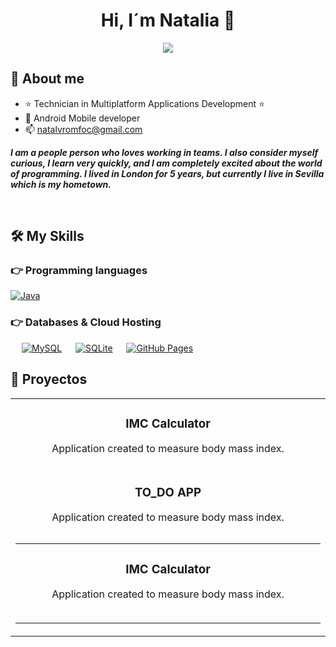 <div align="center">
<h1 align="center">Hi, I´m Natalia 👋</h1>
<img src="https://media.licdn.com/dms/image/D4D16AQFiQRDtFoXtwg/profile-displaybackgroundimage-shrink_350_1400/0/1673039577731?e=1717027200&v=beta&t=ADapwFBcDa8h8bNhk5t61z6gfELyfEjSi7mXHN_m17Y">
</div>
<a href="https://www.linkedin.com/in/natalia-%C3%A1lvarez-romero-3a607960/"></a>

## 💫 About me

- ⭐ Technician in Multiplatform Applications Development ⭐ 
- 📲 Android Mobile developer
- 📫 natalvromfoc@gmail.com
  

 <p><i><b>I am a people person who loves working in teams. I also consider myself curious, I learn very quickly, and I am completely excited about the world of programming. I lived in London for 5 years, but currently I live in Sevilla which is my hometown.</b></i></p>

<br>

## 🛠️ My Skills

### 👉 Programming languages

<p align="left"> 
<a href="https://www.java.com/en/">
    <img alt="Java" src="https://img.shields.io/badge/Java-ED8B00?style=for-the-badge&logo=java&logoColor=white"/>
  </a>

</p>

### 👉 Databases & Cloud Hosting
<p align="left">
  &emsp;
    <a href="https://www.mysql.com/"><img alt="MySQL" src="https://img.shields.io/badge/MySQL-00000F?style=for-the-badge&logo=mysql&logoColor=white"></a>
  &emsp;
    <a href="https://www.sqlite.org/"><img alt="SQLite" src ="https://img.shields.io/badge/SQLite-07405E?style=for-the-badge&logo=sqlite&logoColor=white"/></a>
  &emsp;
    <a href="https://www.github.com"><img alt="GitHub Pages" src="https://img.shields.io/badge/GitHub-100000?style=for-the-badge&logo=github&logoColor=white"></a>
  &emsp;

## 🚀 Proyectos 
<table>
<tr>
<td width="50%">
<h3 align="center">IMC Calculator</h3>
<div align="center">
<a href="https://github.com/Agnaslia90/Calculate_IMC.git" target="_blank"></a>
<p>Application created to measure body mass index.</strong> 
</div>

<tr>
<td width="50%">
<h3 align="center">TO_DO APP</h3>
<div align="center">
<a href="https://github.com/Agnaslia90/To_Do_App.git" target="_blank"></a>
<p>Application created to measure body mass index.</strong> 
</div>
<table>

<table>
<tr>
<td width="50%">
<h3 align="center">IMC Calculator</h3>
<div align="center">
<a href="https://github.com/Agnaslia90/Pokemon.git" target="_blank"></a>
<p>Application created to measure body mass index.</strong> 
</div>
<table>
           
                                                                                      
